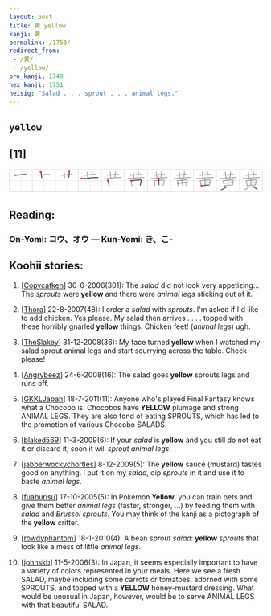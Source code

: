 ```yaml
---
layout: post
title: 黄 yellow
kanji: 黄
permalink: /1750/
redirect_from:
 - /黄/
 - /yellow/
pre_kanji: 1749
nex_kanji: 1751
heisig: "Salad . . . sprout . . . animal legs."
---
```


## `yellow`

## [11]

<div class="stroke"><img src="../images/E9BB84.png" /></div>

## Reading:

### On-Yomi: コウ、オウ &mdash; Kun-Yomi: き、こ-

## Koohii stories:

1) [<a href="http://kanji.koohii.com/profile/Copycatken">Copycatken</a>] 30-6-2006(301): The <em>salad</em> did not look very appetizing... The <em>sprouts</em> were<strong> yellow</strong> and there were <em>animal legs</em> sticking out of it. 

2) [<a href="http://kanji.koohii.com/profile/Thora">Thora</a>] 22-8-2007(48): I order a <em>salad</em> with <em>sprouts</em>. I&#039;m asked if I&#039;d like to add chicken. Yes please. My salad then arrives . . . . topped with these horribly gnarled<strong> yellow</strong> things. Chicken feet! (<em>animal legs</em>) ugh. 

3) [<a href="http://kanji.koohii.com/profile/TheSlakey">TheSlakey</a>] 31-12-2008(36): My face turned<strong> yellow</strong> when I watched my salad sprout animal legs and start scurrying across the table. Check please! 

4) [<a href="http://kanji.koohii.com/profile/Angrybeez">Angrybeez</a>] 24-6-2008(16): The salad goes<strong> yellow</strong> sprouts legs and runs off. 

5) [<a href="http://kanji.koohii.com/profile/GKKLJapan">GKKLJapan</a>] 18-7-2011(11): Anyone who&#039;s played Final Fantasy knows what a Chocobo is. Chocobos have<strong> YELLOW</strong> plumage and strong ANIMAL LEGS. They are also fond of eating SPROUTS, which has led to the promotion of various Chocobo SALADS. 

6) [<a href="http://kanji.koohii.com/profile/blaked569">blaked569</a>] 11-3-2009(6): If your <em>salad</em> is<strong> yellow</strong> and you still do not eat it or discard it, soon it will <em>sprout animal legs</em>. 

7) [<a href="http://kanji.koohii.com/profile/jabberwockychortles">jabberwockychortles</a>] 8-12-2009(5): The<strong> yellow</strong> sauce (mustard) tastes good on anything. I put it on my <em>salad</em>, dip <em>sprouts</em> in it and use it to baste <em>animal legs</em>. 

8) [<a href="http://kanji.koohii.com/profile/fuaburisu">fuaburisu</a>] 17-10-2005(5): In Pokemon<strong> Yellow</strong>, you can train pets and give them better <em>animal legs</em> (faster, stronger, ...) by feeding them with <em>salad</em> and <em>Brussel sprouts</em>. You may think of the kanji as a pictograph of the<strong> yellow</strong> critter. 

9) [<a href="http://kanji.koohii.com/profile/rowdyphantom">rowdyphantom</a>] 18-1-2010(4): A bean <em>sprout salad</em>:<strong> yellow</strong> <em>sprouts</em> that look like a mess of little <em>animal legs</em>. 

10) [<a href="http://kanji.koohii.com/profile/johnskb">johnskb</a>] 11-5-2006(3): In Japan, it seems especially important to have a variety of colors represented in your meals. Here we see a fresh SALAD, maybe including some carrots or tomatoes, adorned with some SPROUTS, and topped with a<strong> YELLOW</strong> honey-mustard dressing. What would be unusual in Japan, however, would be to serve ANIMAL LEGS with that beautiful SALAD. 
